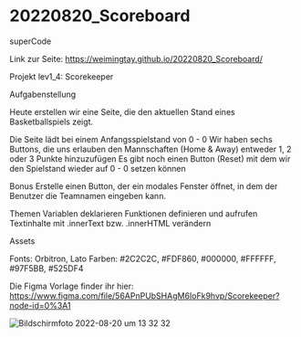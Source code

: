 # 20220820_Scoreboard
superCode

Link zur Seite: https://weimingtay.github.io/20220820_Scoreboard/

Projekt lev1_4: Scorekeeper

Aufgabenstellung

Heute erstellen wir eine Seite, die den aktuellen Stand eines Basketballspiels zeigt. 

Die Seite lädt bei einem Anfangsspielstand von 0 - 0
Wir haben sechs Buttons, die uns erlauben den Mannschaften (Home & Away) entweder 1, 2 oder 3 Punkte hinzuzufügen
Es gibt noch einen Button (Reset) mit dem wir den Spielstand wieder auf 0 - 0 setzen können

Bonus
Erstelle einen Button, der ein modales Fenster öffnet, in dem der Benutzer die Teamnamen eingeben kann.

Themen
Variablen deklarieren
Funktionen definieren und aufrufen
Textinhalte mit .innerText bzw. .innerHTML verändern


Assets

Fonts: Orbitron, Lato
Farben: #2C2C2C, #FDF860, #000000, #FFFFFF, #97F5BB, #525DF4

Die Figma Vorlage finder ihr hier: https://www.figma.com/file/56APnPUbSHAgM6IoFk9hvp/Scorekeeper?node-id=0%3A1

![Bildschirmfoto 2022-08-20 um 13 32 32](https://user-images.githubusercontent.com/110397919/185744086-8ff96245-9f3e-4300-9e5f-3747b8692afe.png)

